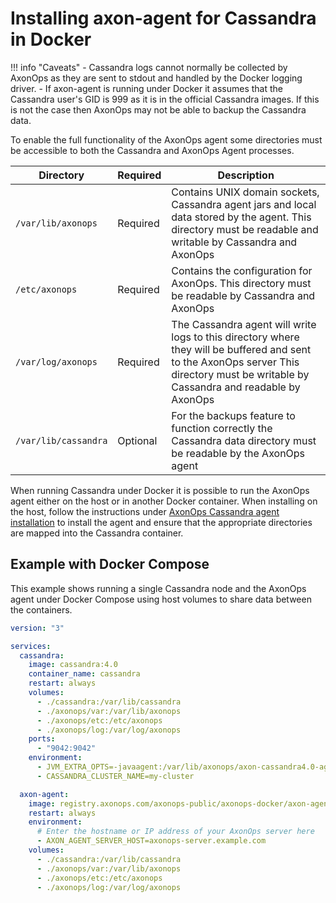 # Installing axon-agent for Cassandra in Docker

!!! info "Caveats"
      - Cassandra logs cannot normally be collected by AxonOps as they are sent to stdout and handled by the
        Docker logging driver.
      - If axon-agent is running under Docker it assumes that the Cassandra user's GID is 999 as it is in the
        official Cassandra images. If this is not the case then AxonOps may not be able to backup the Cassandra data.

To enable the full functionality of the AxonOps agent some directories must be accessible to both the Cassandra and
AxonOps Agent processes.

| Directory            | Required | Description                                                                                                                                                                           |
|----------------------|----------|---------------------------------------------------------------------------------------------------------------------------------------------------------------------------------------|
| `/var/lib/axonops`   | Required | Contains UNIX domain sockets, Cassandra agent jars and local data stored by the agent. This directory must be readable and writable by Cassandra and AxonOps                          |
| `/etc/axonops`       | Required | Contains the configuration for AxonOps. This directory must be readable by Cassandra and AxonOps                                                                                      |                                                                             |
| `/var/log/axonops`   | Required | The Cassandra agent will write logs to this directory where they will be buffered and sent to the AxonOps server This directory must be writable by Cassandra and readable by AxonOps |
| `/var/lib/cassandra` | Optional | For the backups feature to function correctly the Cassandra data directory must be readable by the AxonOps agent                                                                      |

When running Cassandra under Docker it is possible to run the AxonOps agent either on the host or in another 
Docker container. When installing on the host, follow the instructions under
[AxonOps Cassandra agent installation](install.md) to install the agent and ensure that the appropriate directories are
mapped into the Cassandra container.

## Example with Docker Compose

This example shows running a single Cassandra node and the AxonOps agent under Docker Compose using host volumes
to share data between the containers.

```yaml
version: "3"

services:
  cassandra:
    image: cassandra:4.0
    container_name: cassandra
    restart: always
    volumes:
      - ./cassandra:/var/lib/cassandra
      - ./axonops/var:/var/lib/axonops
      - ./axonops/etc:/etc/axonops
      - ./axonops/log:/var/log/axonops
    ports:
      - "9042:9042"
    environment:
      - JVM_EXTRA_OPTS=-javaagent:/var/lib/axonops/axon-cassandra4.0-agent.jar=/etc/axonops/axon-agent.yml
      - CASSANDRA_CLUSTER_NAME=my-cluster

  axon-agent:
    image: registry.axonops.com/axonops-public/axonops-docker/axon-agent:latest
    restart: always
    environment:
      # Enter the hostname or IP address of your AxonOps server here
      - AXON_AGENT_SERVER_HOST=axonops-server.example.com
    volumes:
      - ./cassandra:/var/lib/cassandra
      - ./axonops/var:/var/lib/axonops
      - ./axonops/etc:/etc/axonops
      - ./axonops/log:/var/log/axonops
```

